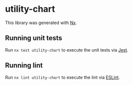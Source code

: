 # utility-chart

This library was generated with [Nx](https://nx.dev).

## Running unit tests

Run `nx test utility-chart` to execute the unit tests via [Jest](https://jestjs.io).

## Running lint

Run `nx lint utility-chart` to execute the lint via [ESLint](https://eslint.org/).
